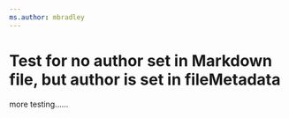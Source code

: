 ```yaml
---
ms.author: mbradley
---
```

# Test for no author set in Markdown file, but author is set in fileMetadata

more testing......